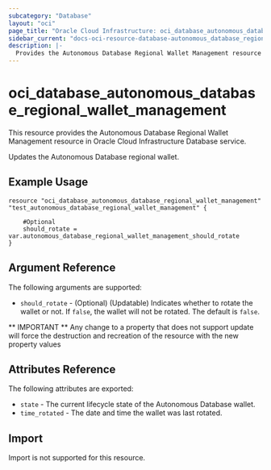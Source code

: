 ```yaml
---
subcategory: "Database"
layout: "oci"
page_title: "Oracle Cloud Infrastructure: oci_database_autonomous_database_regional_wallet_management"
sidebar_current: "docs-oci-resource-database-autonomous_database_regional_wallet_management"
description: |-
  Provides the Autonomous Database Regional Wallet Management resource in Oracle Cloud Infrastructure Database service
---
```


# oci_database_autonomous_database_regional_wallet_management
This resource provides the Autonomous Database Regional Wallet Management resource in Oracle Cloud Infrastructure Database service.

Updates the Autonomous Database regional wallet.


## Example Usage

```hcl
resource "oci_database_autonomous_database_regional_wallet_management" "test_autonomous_database_regional_wallet_management" {

	#Optional
	should_rotate = var.autonomous_database_regional_wallet_management_should_rotate
}
```

## Argument Reference

The following arguments are supported:

* `should_rotate` - (Optional) (Updatable) Indicates whether to rotate the wallet or not. If `false`, the wallet will not be rotated. The default is `false`.


** IMPORTANT **
Any change to a property that does not support update will force the destruction and recreation of the resource with the new property values

## Attributes Reference

The following attributes are exported:

* `state` - The current lifecycle state of the Autonomous Database wallet.
* `time_rotated` - The date and time the wallet was last rotated.

## Import

Import is not supported for this resource.

